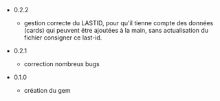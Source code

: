 * 0.2.2

  - gestion correcte du LASTID, pour qu'il tienne compte des 
    données (cards) qui peuvent être ajoutées à la main, sans
    actualisation du fichier consigner ce last-id.

* 0.2.1

  - correction nombreux bugs

* 0.1.0
  
  - création du gem
